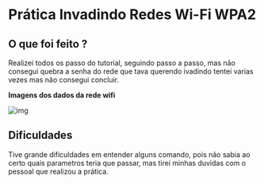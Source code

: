 # Prática Invadindo Redes Wi-Fi WPA2


##  O que foi feito ?
 Realizei todos os passo do tutorial, seguindo passo a passo, mas não consegui quebra a senha do rede que tava querendo ivadindo
 tentei varias vezes mas não consegui concluir.

<strong> Imagens dos dados da rede wifi</strong>

![img](https://github.com/AnttoniC/Seguranca-da-Informacao/blob/master/Img-praticas/iva.png)

## Dificuldades 

Tive grande dificuldades em entender alguns comando, pois não sabia ao certo quais parametros teria que passar, mas tirei minhas duvidas com o  pessoal que realizou a prática.
